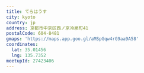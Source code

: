 ```yaml
---
title: てらはうす
city: kyoto
country: jp
address: 京都市中京区西ノ京冷泉町41
postalCode: 604-8481
gmaps: 'https://maps.app.goo.gl/aMSpGqw4rG9aa9A58'
coordinates:
  lat: 35.01456
  lng: 135.7352
meetupId: 27423406
---
```


